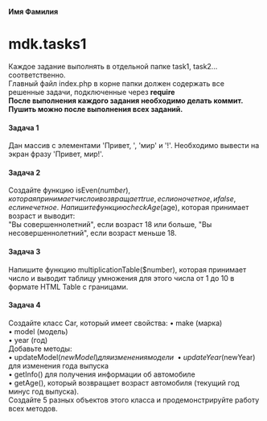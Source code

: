 **Имя Фамилия**

# mdk.tasks1
Каждое задание выполнять в отдельной папке task1, task2... соответственно.\
Главный файл index.php в корне папки должен содержать все решенные задачи, подключенные через **require**\
**После выполнения каждого задания необходимо делать коммит. Пушить можно после выполнения всех заданий.**


#### Задача 1
Дан массив с элементами 'Привет, ', 'мир' и '!'. Необходимо вывести на экран фразу 'Привет, мир!'.
#### Задача 2
Создайте функцию isEven($number), которая принимает число и возвращает true, если оно четное, и false, если нечетное.\
Напишите функцию checkAge($age), которая принимает возраст и выводит:\
"Вы совершеннолетний", если возраст 18 или больше,  "Вы несовершеннолетний", если возраст меньше 18.
#### Задача 3
Напишите функцию multiplicationTable($number), которая принимает число и выводит таблицу умножения для этого числа от 1 до 10 в формате HTML Table с границами.
#### Задача 4
Создайте класс Car, который имеет свойства:
• make (марка)\
• model (модель)\
• year (год)\
Добавьте методы:\
• updateModel($newModel) для изменения модели\
• updateYear($newYear) для изменения года выпуска\
• getInfo() для получения информации об автомобиле\
• getAge(), который возвращает возраст автомобиля (текущий год минус год выпуска). \
Создайте 5 разных объектов этого класса и продемонстрируйте работу всех методов.
